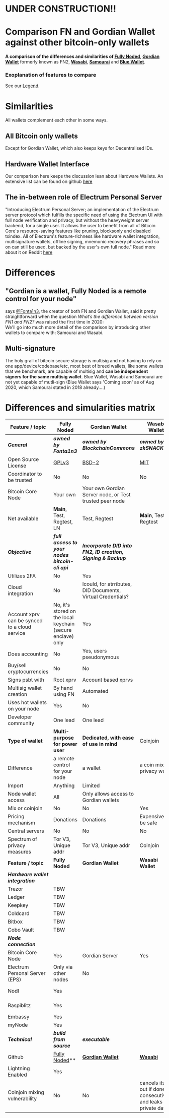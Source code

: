 # UNDER CONSTRUCTION!! 
# Comparison FN and Gordian Wallet against other bitcoin-only wallets

**A comparison of the differences and similarities of [Fully Noded](https://github.com/Fonta1n3/FullyNoded)**, **[Gordian Wallet](https://github.com/BlockchainCommons/GordianWallet-iOS)** formerly known as FN2, **[Wasabi](https://github.com/zkSNACKs/WalletWasabi)**, **[Samourai](https://github.com/Samourai-Wallet)** and **[Blue Wallet](https://github.com/Bluewallet)**.

### Exoplanation of features to compare
See our [Legend](./Legend.md).

# Similarities

All wallets complement each other in some ways. 

## All Bitcoin only wallets
Except for Gordian Wallet, which also keeps keys for Decentralised IDs.

## Hardware Wallet Interface
Our comparison here keeps the discussion lean about Hardware Wallets. An extensive list can be found on github [here](https://github.com/bitcoin-core/HWI)

## The in-between role of Electrum Personal Server
"Introducing Electrum Personal Server; an implementation of the Electrum server protocol which fulfills the specific need of using the Electrum UI with full node verification and privacy, but without the heavyweight server backend, for a single user. It allows the user to benefit from all of Bitcoin Core's resource-saving features like pruning, blocksonly and disabled txindex. All of Electrum's feature-richness like hardware wallet integration, multisignature wallets, offline signing, mnemonic recovery phrases and so on can still be used, but backed by the user's own full node."
Read more about it on Reddit [here](https://www.reddit.com/r/Bitcoin/comments/7w6a9k/electrum_personal_server_the_best_way_to_connect/)

# Differences

## "Gordian is a wallet, Fully Noded is a remote control for your node"

says [@Fonta1n3](https://github.com/Fonta1n3), the creator of both FN and Gordian Wallet, said it pretty straightforward when the question *What’s the difference between version FN1 and FN2?* was raised the first time in 2020: <br/>
We'll go into much more detail of the comparison by introducing other wallets to compare with: Samourai and Wasabi.

## Multi-signature
The holy grail of bitcoin secure storage is multisig and not having to rely on one app/device/codebase/etc, most best of breed wallets, like some wallets that we benchmark, are capable of multisig and **can be independent signers for the same multisig wallet**.
Blue Wallet, Wasabi and Samourai are not yet capable of mutli-sign (Blue Wallet says 'Coming soon' as of Aug 2020, which Samourai stated in 2018 already....)


# Differences and simularities matrix

| Feature / topic                  | Fully Noded                             | Gordian Wallet                       | Wasabi Wallet                           | Samourai Wallet                           | Blue Wallet   |
| ---------------------------------| ----------------------------------------| -------------------------------------| -----------------------------------| ----------------------------------------| ---------------------------| 
| ***General***                        | ***owned by Fonta1n3***   | ***owned by BlockchainCommons***             |***owned by zkSNACKs***|***owned by Katana Cryptographic***   |**owned by Bluewallet Services, S.R.L., 3 shareholders/developers?**|
| Open Source License  | [GPLv3](https://github.com/Fonta1n3/FullyNoded/blob/master/LICENSE.md)                                         | [BSD-2](https://github.com/BlockchainCommons/GordianWallet-iOS/blob/master/LICENSE)                  | [MIT](https://github.com/zkSNACKs/WalletWasabi/blob/master/LICENSE.md)                                |[Unlicense](https://github.com/Samourai-Wallet/samourai-wallet-android/blob/develop/LICENSE)     |[MIT](https://github.com/BlueWallet/BlueWallet/blob/master/LICENSE)|
| Coordinator to be trusted               | No                                     | No        |No|Yes|No|
| Bitcoin Core Node             |  Your own                                    | Your own Gordian Server node, or Test trusted peer node       |||Via EPS your own or trusted peer|
| Net available                 | **Main**, Test, Regtest, LN | Test, Regtest | **Main**, Test, Regtest | **Main**, Test | **Main**, LN|
| ***Objective***                        | ***full access to your nodes bitcoin-cli api***   | ***Incorporate DID into FN2, ID creation, Signing & Backup***             |||**have a Bitcoin only wallet, full control of the transactions, supports Segwit and fee control**|
| Utilizes 2FA               | No                                      | Yes                                  ||                                               |No|
| Cloud integration               | No                                      | Icould, for atrributes, DID Documents, Virtual Credentials?                                  |||No|
| Account xprv can be synced to a cloud service | No, it's stored on the local keychain (secure enclave) only                                   | Yes                                   |||No,but pub keys could be disclosed via EPS to peer nodes|
| Does accounting                  | No                                      | Yes, users pseudonymous              |||No|
| Buy/sell cryptocurrencies        | No                                      | No              |||Yes, p2p exchange no KYC|
| Signs psbt with                  | Root xprv                               | Account based xprvs                  ||| TBW                                               |
| Multisig wallet creation         | By hand using FN                        | Automated                            ||| TBW                                               |
| Uses hot wallets on your node    | Yes                                     | No                                   ||| TBW                                               |
| Developer community                  | One lead | One lead | | |3 developers| 
| **Type of wallet**               | **Multi-purpose for power user**        | **Dedicated, with ease of use in mind** |Coinjoin|Coinjoin|Simple|
| Difference                       | a remote control for your node          | a wallet                             |a coin mixing privacy wallet|a coin mixing privacy wallet| a simple wallet available on many devices
| Import                           | Anything                                | Limited                              ||| TBW                                               |
| Node wallet access               | All                                     | Only allows access to Gordian wallets    ||| TBW                                               |
| Mix or coinjoin               | No                                     | No        |Yes|Yes|No|
| Pricing mechanism               | Donations                                     | Donations        |Expensive to be safe|Fees on coinjoins| Donations                                               |
| Central servers               | No                                     | No        |No|Yes| No                                               |
| Spectrum of privacy measures       | Tor V3, Unique addr                                    | Tor V3, Unique addr    |Coinjoin |Coinjoin |EPS|TBW                                               |
| **Feature / topic**                  | **Fully Noded**                             | **Gordian Wallet**                       | **Wasabi Wallet**                           | **Samourai Wallet**                           | **Blue Wallet**  |
| ***Hardware wallet integration***     |    |          |||
| Trezor               | TBW                          |         |        ||Watch only| 
| Ledger               | TBW                           |     |        ||Watch only| 
| Keepkey               | TBW                           |   |        ||Watch only| 
| Coldcard               | TBW                           |   |        ||Watch only| 
| Bitbox               |  TBW                         |          |        ||Watch only|
| Cobo Vault            | TBW                          |       |        ||Watch only|  
| ***Node connection***     |||||
| Bitcoin Core Node        | Yes              | Gordian Server  |Yes|Dojo|No|
| Electrum Personal Server (EPS)|Only via other nodes|No|||Yes|
| Nodl             |Yes                                      |   |      ||Yes, because EPS available| 
| Raspiblitz             |Yes                                     || |         |Yes, because EPS available| 
| Embassy             |Yes                                    |     |    ||No| 
| myNode             |Yes                                      |     |    ||No| 
| ***Technical***                        | ***build from source***   | ***executable***             |||***build from source***|
| Github             |[Fully Noded](https://github.com/Fonta1n3/FullyNoded)** | **[Gordian Wallet](https://github.com/BlockchainCommons/GordianWallet-iOS)** | **[Wasabi](https://github.com/zkSNACKs/WalletWasabi)** | **[Samourai](https://github.com/Samourai-Wallet)** | **[Blue Wallet](https://github.com/Bluewallet)**|
| Lightning Enabled             | Yes                          |         |||Yes| 
| Coinjoin mixing vulnerability  | No|No| cancels itself out if done consecutively and leaks private data| no such vulnerability present|No|